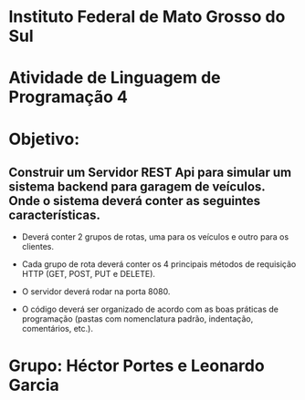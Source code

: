 # Instituto Federal de Mato Grosso do Sul
# Atividade de Linguagem de Programação 4
# Objetivo: 
## Construir um Servidor REST Api para simular um sistema backend para garagem de veículos. Onde o sistema deverá conter as seguintes características.

- Deverá conter 2 grupos de rotas, uma para os veículos e outro para os clientes.

- Cada grupo de rota deverá conter os 4 principais métodos de requisição HTTP (GET, POST, PUT e DELETE).

- O servidor deverá rodar na porta 8080.

- O código deverá ser organizado de acordo com as boas práticas de programação (pastas com nomenclatura padrão, indentação, comentários, etc.).

# Grupo: Héctor Portes e Leonardo Garcia